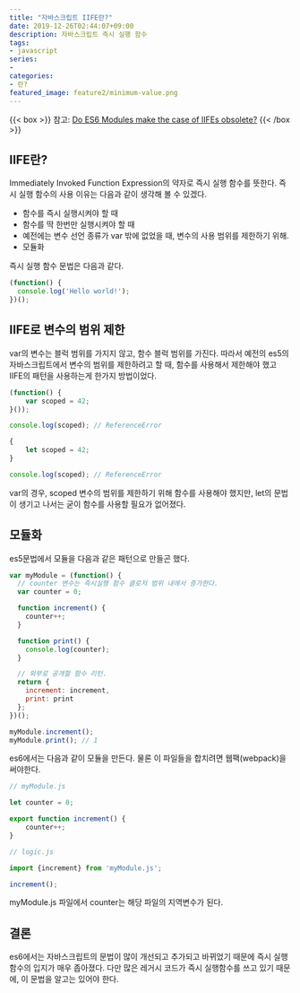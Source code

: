 ```yaml
---
title: "자바스크립트 IIFE란?"
date: 2019-12-26T02:44:07+09:00
description: 자바스크립트 즉시 실행 함수
tags:
- javascript
series:
-
categories:
- 란?
featured_image: feature2/minimum-value.png
---
```


{{< box >}}
참고: [Do ES6 Modules make the case of IIFEs obsolete?](https://hashnode.com/post/do-es6-modules-make-the-case-of-iifes-obsolete-civ96wet80scqgc538un20es0)
{{< /box >}}

## IIFE란?

Immediately Invoked Function Expression의 약자로 즉시 실행 함수를 뜻한다. 즉시 실행 함수의 사용 이유는 다음과 같이 생각해 볼 수 있겠다.

- 함수를 즉시 실행시켜야 할 때
- 함수를 딱 한번만 실행시켜야 할 때
- 예전에는 변수 선언 종류가 var 밖에 없었을 때, 변수의 사용 범위를 제한하기 위해.
- 모듈화

즉시 실행 함수 문법은 다음과 같다.

```javascript
(function() {
  console.log('Hello world!');
})();
```

## IIFE로 변수의 범위 제한

var의 변수는 블럭 범위를 가지지 않고, 함수 블럭 범위를 가진다. 따라서 예전의 es5의 자바스크립트에서 변수의 범위를 제한하려고 할 때, 함수를 사용해서 제한해야 했고 IIFE의 패턴을 사용하는게 한가지 방법이었다.

```javascript
(function() {
    var scoped = 42;
}());

console.log(scoped); // ReferenceError
```

```javascript
{
    let scoped = 42;
}

console.log(scoped); // ReferenceError
```

var의 경우, scoped 변수의 범위를 제한하기 위해 함수를 사용해야 했지만, let의 문법이 생기고 나서는 굳이 함수를 사용할 필요가 없어졌다.

## 모듈화

es5문법에서 모듈을 다음과 같은 패턴으로 만들곤 했다.

```javascript
var myModule = (function() {
  // counter 변수는 즉시실행 함수 클로저 범위 내에서 증가한다.
  var counter = 0;

  function increment() {
    counter++;
  }

  function print() {
    console.log(counter);
  }

  // 외부로 공개할 함수 리턴.
  return {
    increment: increment,
    print: print
  };
})();

myModule.increment();
myModule.print(); // 1
```

es6에서는 다음과 같이 모듈을 만든다. 물론 이 파일들을 합치려면 웹팩(webpack)을 써야한다.

```javascript
// myModule.js

let counter = 0;

export function increment() {
    counter++;
}

// logic.js

import {increment} from 'myModule.js';

increment();
```

myModule.js 파일에서 counter는 해당 파일의 지역변수가 된다.

## 결론

es6에서는 자바스크립트의 문법이 많이 개선되고 추가되고 바뀌었기 때문에 즉시 실행 함수의 입지가 매우 좁아졌다. 다만 많은 레거시 코드가 즉시 실행함수를 쓰고 있기 때문에, 이 문법을 알고는 있어야 한다.